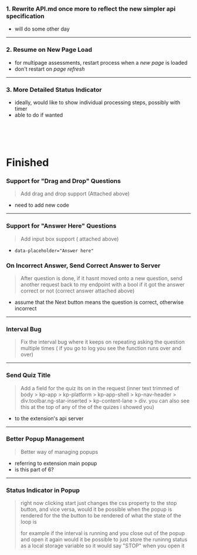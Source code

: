 ### 1. Rewrite API.md once more to reflect the new simpler api specification

- will do some other day

---

### 2. Resume on New Page Load

- for multipage assessments, restart process when a _new page_ is loaded
- don't restart on _page refresh_

---

### 3. More Detailed Status Indicator

- ideally, would like to show individual processing steps, possibly with timer
- able to do if wanted

<br>
<br>
<br>

# Finished

### Support for "Drag and Drop" Questions

> Add drag and drop support (Attached above)

- need to add new code

---

### Support for "Answer Here" Questions

> Add input box support ( attached above)

- `data-placeholder="Answer here"`

### On Incorrect Answer, Send Correct Answer to Server

> After question is done, if it hasnt moved onto a new question, send another request back to my endpoint with a bool if it got the answer correct or not (correct answer attached above)

- assume that the Next button means the question is correct, otherwise incorrect

---

### Interval Bug

> Fix the interval bug where it keeps on repeating asking the question multiple times ( if you go to log you see the function runs over and over)

---

### Send Quiz Title

> Add a field for the quiz its on in the request (inner text trimmed of body > kp-app > kp-platform > kp-app-shell > kp-nav-header > div.toolbar.ng-star-inserted > kp-content-lane > div. you can also see this at the top of any of the of the quizes i showed you)

- to the extension's api server

---

### Better Popup Management

> Better way of managing popups

- referring to extension main popup
- is this part of 6?

---

### Status Indicator in Popup

> right now clicking start just changes the css property to the stop button, and vice versa, would it be possible when the popup is rendered for the the button to be rendered of what the state of the loop is
>
> for example if the interval is running and you close out of the popup and open it again would it be possible to just store the runinng status as a local storage variable so it would say "STOP" when you open it

